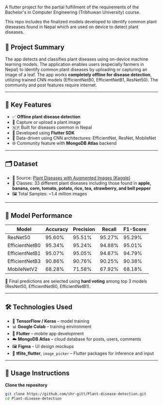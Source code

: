 A flutter project for the partial fulfillment of the requirements of the Bachelor's in Computer Engineering (Tribhuwan University) course.

This repo includes the finalized models developed to identify common plant dieseases found in Nepal which are used on device to detect plant diseases.


## 📱 Project Summary

The app detects and classifies plant diseases using on-device machine learning models. The application enables users (especially farmers in Nepal) to identify common plant diseases by uploading or capturing an image of a leaf. The app works **completely offline for disease detection**, utilizing trained CNN models (EfficientNetB0, EfficientNetB1, ResNet50). The community and post features require internet.

---

## 🧠 Key Features

- ✅ **Offline plant disease detection**
- 📸 Capture or upload a plant image
- 🇳🇵 Built for diseases common in Nepal
- 📲 Developed using **Flutter SDK**
- 🧪 Data-driven using CNN architectures: EfficientNet, ResNet, MobileNet
- 🌐 Community feature with **MongoDB Atlas** backend

---

## 🗂 Dataset

- 📁 Source: [Plant Diseases with Augmented Images (Kaggle)](https://www.kaggle.com/datasets/mshrestha/plant-disease-augmented-dataset)
- 📌 Classes: 33 different plant diseases including those found in **apple, banana, corn, tomato, potato, rice, tea, strawberry, and bell pepper**
- 🖼 Total Samples: ~1.4 million images

---

## 🔬 Model Performance

| Model            | Accuracy | Precision | Recall | F1-Score |
|------------------|----------|-----------|--------|----------|
| ResNet50         | 95.60%   | 95.51%    | 95.27% | 95.29%   |
| EfficientNetB0   | 95.34%   | 95.24%    | 94.88% | 95.01%   |
| EfficientNetB1   | 95.07%   | 95.05%    | 94.67% | 94.79%   |
| EfficientNetB3   | 90.86%   | 90.76%    | 90.25% | 90.38%   |
| MobileNetV2      | 68.28%   | 71.58%    | 67.92% | 68.18%   |

🔗 Final predictions are selected using **hard voting** among top 3 models (ResNet50, EfficientNetB0, EfficientNetB1).

---

## 🛠 Technologies Used

- 🧠 **TensorFlow / Keras** – model training
- 📊 **Google Colab** – training environment
- 📱 **Flutter** – mobile app development
- ☁️ **MongoDB Atlas** – cloud database for posts, users, comments
- 🖼 **Figma** – UI design mockups
- 🧪 **tflite_flutter**, `image_picker` – Flutter packages for inference and input

---

## 🧪 Usage Instructions

**Clone the repository**
   ```bash
   git clone https://github.com/shr-gitt/Plant-disease-detection.git
   cd Plant-disease-detection
